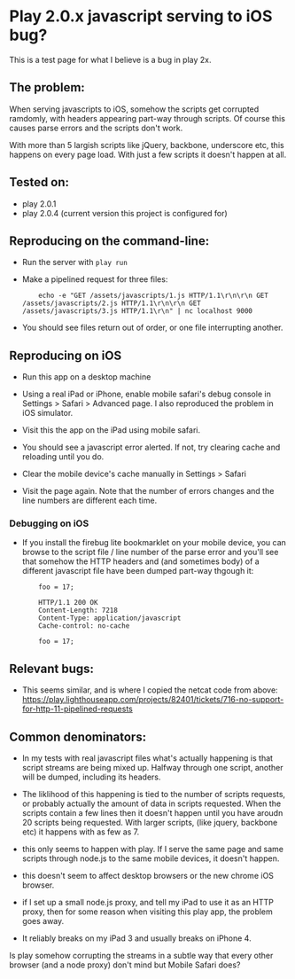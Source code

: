 # Play 2.0.x javascript serving to iOS bug?

This is a test page for what I believe is a bug in play 2x.

## The problem:

When serving javascripts to iOS, somehow the scripts get corrupted ramdomly, with
headers appearing part-way through scripts. Of course this causes parse errors and
the scripts don't work.

With more than 5 largish scripts like jQuery, backbone, underscore etc, this happens
on every page load. With just a few scripts it doesn't happen at all.

## Tested on:

- play 2.0.1
- play 2.0.4 (current version this project is configured for)

## Reproducing on the command-line:

- Run the server with `play run`

- Make a pipelined request for three files:

          echo -e "GET /assets/javascripts/1.js HTTP/1.1\r\n\r\n GET /assets/javascripts/2.js HTTP/1.1\r\n\r\n GET /assets/javascripts/3.js HTTP/1.1\r\n" | nc localhost 9000

- You should see files return out of order, or one file interrupting another.


## Reproducing on iOS

- Run this app on a desktop machine

- Using a real iPad or iPhone, enable mobile safari's debug console in
  Settings &gt; Safari &gt; Advanced page. I also reproduced the problem in iOS simulator.

- Visit this the app on the iPad using mobile safari.

- You should see a javascript error alerted. If not, try clearing cache and reloading until you do.

- Clear the mobile device's cache manually in Settings &gt; Safari

- Visit the page again. Note that the number of errors changes and the line numbers
  are different each time.

### Debugging on iOS

- If you install the firebug lite bookmarklet on your mobile device, you can browse to the
  script file / line number of the parse error and you'll see that somehow the HTTP headers
  and (and sometimes body) of a different javascript file have been dumped part-way thgough
  it:

          foo = 17;

          HTTP/1.1 200 OK
          Content-Length: 7218
          Content-Type: application/javascript
          Cache-control: no-cache

          foo = 17;

## Relevant bugs:

- This seems similar, and is where I copied the netcat code from above: https://play.lighthouseapp.com/projects/82401/tickets/716-no-support-for-http-11-pipelined-requests

## Common denominators:

- In my tests with real javascript files what's actually happening is that script streams
  are being mixed up. Halfway through one script, another will be dumped, including its
  headers.

- The liklihood of this happening is tied to the number of scripts requests, or probably
  actually the amount of data in scripts requested. When the scripts contain a few lines
  then it doesn't happen until you have aroudn 20 scripts being requested. With larger
  scripts, (like jquery, backbone etc) it happens with as few as 7.

- this only seems to happen with play. If I serve the same page and same scripts through node.js
  to the same mobile devices, it doesn't happen.

- this doesn't seem to affect desktop browsers or the new chrome iOS browser.

- if I set up a small node.js proxy, and tell my iPad to use it as an HTTP proxy, then for some
  reason when visiting this play app, the problem goes away.

- It reliably breaks on my iPad 3 and usually breaks on iPhone 4.

Is play somehow corrupting the streams in a subtle way that every other browser (and a node proxy) don't mind but Mobile Safari does?

